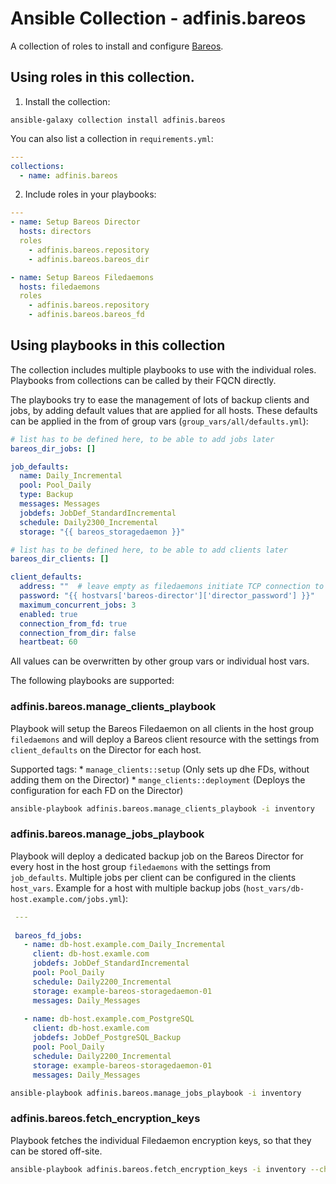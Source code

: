 # Ansible Collection - adfinis.bareos

A collection of roles to install and configure [Bareos](https://www.bareos.com).

## Using roles in this collection.

1. Install the collection:

```shell
ansible-galaxy collection install adfinis.bareos
```

You can also list a collection in `requirements.yml`:

```yaml
---
collections:
  - name: adfinis.bareos
```

2. Include roles in your playbooks:

```yaml
---
- name: Setup Bareos Director
  hosts: directors
  roles
    - adfinis.bareos.repository
    - adfinis.bareos.bareos_dir

- name: Setup Bareos Filedaemons
  hosts: filedaemons
  roles
    - adfinis.bareos.repository
    - adfinis.bareos.bareos_fd
```

## Using playbooks in this collection
The collection includes multiple playbooks to use with the individual roles. Playbooks from collections can be called by their FQCN directly.

The playbooks try to ease the management of lots of backup clients and jobs, by adding default values that are applied for all hosts.
These defaults can be applied in the from of group vars (`group_vars/all/defaults.yml`):
``` yaml
# list has to be defined here, to be able to add jobs later
bareos_dir_jobs: []

job_defaults:
  name: Daily_Incremental
  pool: Pool_Daily
  type: Backup
  messages: Messages
  jobdefs: JobDef_StandardIncremental
  schedule: Daily2300_Incremental
  storage: "{{ bareos_storagedaemon }}"

# list has to be defined here, to be able to add clients later
bareos_dir_clients: []

client_defaults:
  address: ""  # leave empty as filedaemons initiate TCP connection to director
  password: "{{ hostvars['bareos-director']['director_password'] }}"
  maximum_concurrent_jobs: 3
  enabled: true
  connection_from_fd: true
  connection_from_dir: false
  heartbeat: 60
```

All values can be overwritten by other group vars or individual host vars.

The following playbooks are supported:

### adfinis.bareos.manage_clients_playbook
Playbook will setup the Bareos Filedaemon on all clients in the host group `filedaemons` and will deploy a Bareos client resource with the settings from `client_defaults` on the Director for each host.

Supported tags:
    * `manage_clients::setup` (Only sets up dhe FDs, without adding them on the Director)
    * `mange_clients::deployment` (Deploys the configuration for each FD on the Director)

``` bash
ansible-playbook adfinis.bareos.manage_clients_playbook -i inventory
```

### adfinis.bareos.manage_jobs_playbook
Playbook will deploy a dedicated backup job on the Bareos Director for every host in the host group `filedaemons` with the settings from `job_defaults`.
Multiple jobs per client can be configured in the clients `host_vars`.
Example for a host with multiple backup jobs (`host_vars/db-host.example.com/jobs.yml`):

``` yaml
 ---
 
 bareos_fd_jobs:
   - name: db-host.example.com_Daily_Incremental
     client: db-host.examle.com
     jobdefs: JobDef_StandardIncremental
     pool: Pool_Daily
     schedule: Daily2200_Incremental
     storage: example-bareos-storagedaemon-01
     messages: Daily_Messages
 
   - name: db-host.example.com_PostgreSQL
     client: db-host.examle.com
     jobdefs: JobDef_PostgreSQL_Backup
     pool: Pool_Daily
     schedule: Daily2200_Incremental
     storage: example-bareos-storagedaemon-01
     messages: Daily_Messages
```

``` bash
ansible-playbook adfinis.bareos.manage_jobs_playbook -i inventory
```

### adfinis.bareos.fetch_encryption_keys
Playbook fetches the individual Filedaemon encryption keys, so that they can be stored off-site.

``` bash
ansible-playbook adfinis.bareos.fetch_encryption_keys -i inventory --check
```

